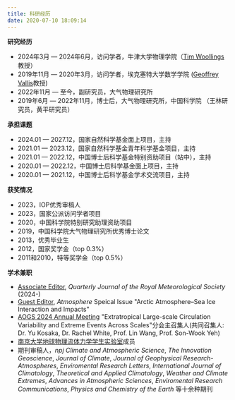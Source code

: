 ```yaml
---
title: 科研经历
date: 2020-07-10 18:09:14
---
```


**研究经历**
- 2024年3月  — 2024年6月，访问学者，牛津大学物理学院（[Tim Woollings](https://www.physics.ox.ac.uk/our-people/woollings)教授）
- 2019年11月 — 2020年3月，访问学者，埃克塞特大学数学学院 ([Geoffrey Vallis](https://mathematics.exeter.ac.uk/people/profile/index.php?web_id=gv219)教授)
- 2022年11月 — 至今，副研究员，大气物理研究所
- 2019年6月 — 2022年11月，博士后，大气物理研究所，中国科学院 （王林研究员，黄平研究员）


**承担课题**
- 2024.01 — 2027.12，国家自然科学基金面上项目，主持
- 2021.01 — 2023.12，国家自然科学基金青年科学基金项目，主持
- 2021.01 — 2022.12，中国博士后科学基金特别资助项目（站中），主持
- 2020.01 — 2022.12，中国博士后科学基金面上项目，主持
- 2020.01 — 2021.12，中国博士后科学基金学术交流项目，主持

**获奖情况**
- 2023，IOP优秀审稿人
- 2023，国家公派访问学者项目
- 2020，中国科学院特别研究助理资助项目
- 2019，中国科学院大气物理研究所优秀博士论文
- 2013，优秀毕业生
- 2012，国家奖学金（top 0.3%）
- 2011和2010，特等奖学金（top 0.5%）

**学术兼职**
- [Associate Editor](https://rmets.onlinelibrary.wiley.com/hub/journal/1477870X/editorial-board/editorial-board), *Quarterly Journal of the Royal Meteorological Society* (2024-)
- [Guest Editor](https://www.mdpi.com/journal/atmosphere/special_issues/SA29V8X5NR), *Atmosphere* Speical Issue "Arctic Atmosphere–Sea Ice Interaction and Impacts"
- [AOGS 2024 Annual Meeting](https://www.asiaoceania.org/aogs2024/public.asp?page=home.asp) "Extratropical Large-scale Circulation Variability and Extreme Events Across Scales"分会主召集人(共同召集人: Dr. Yu Kosaka, Dr. Rachel White, Prof. Lin Wang, Prof. Son-Wook Yeh)
- [南京大学地球物理流体力学学生实验室](http://www.njugfd.org/)成员
- 期刊审稿人，*npj Climate and Atmospheric Science*, *The Innovation Geoscience*, *Journal of Climate*, *Journal of Geophysical Research-Atmospheres*, *Enviromental Research Letters*,  *International Journal of Climatology*, *Theoretical and Applied Climatology*, *Weather and Climate Extremes*, *Advances in Atmospheric Sciences*, *Enviromental Research Communications*, *Physics and Chemistry of the Earth* 等十余种期刊

